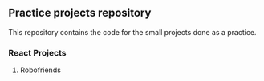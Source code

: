 ## Practice projects repository

This repository contains the code for the small projects done as a practice.

### React Projects
1. Robofriends